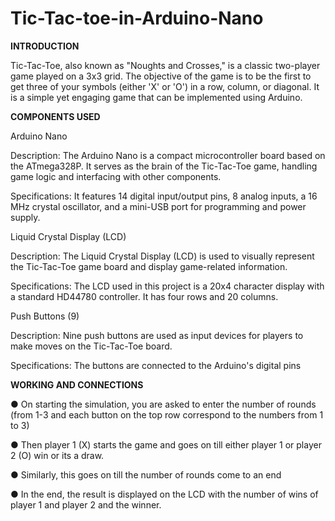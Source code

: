 # Tic-Tac-toe-in-Arduino-Nano

**INTRODUCTION**

Tic-Tac-Toe, also known as "Noughts and Crosses," is a classic two-player game played
on a 3x3 grid. The objective of the game is to be the first to get three of your symbols
(either 'X' or 'O') in a row, column, or diagonal. It is a simple yet engaging game that can
be implemented using Arduino.

**COMPONENTS USED**

Arduino Nano

Description: The Arduino Nano is a compact microcontroller board based on the
ATmega328P. It serves as the brain of the Tic-Tac-Toe game, handling game logic and
interfacing with other components.

Specifications: It features 14 digital input/output pins, 8 analog inputs, a 16 MHz crystal
oscillator, and a mini-USB port for programming and power supply.

Liquid Crystal Display (LCD)

Description: The Liquid Crystal Display (LCD) is used to visually represent the
Tic-Tac-Toe game board and display game-related information.

Specifications: The LCD used in this project is a 20x4 character display with a standard
HD44780 controller. It has four rows and 20 columns.

Push Buttons (9)

Description: Nine push buttons are used as input devices for players to make moves on
the Tic-Tac-Toe board.

Specifications: The buttons are connected to the Arduino's digital pins

**WORKING AND CONNECTIONS**

● On starting the simulation, you are asked to enter the number of rounds (from 1-3
and each button on the top row correspond to the numbers from 1 to 3)

● Then player 1 (X) starts the game and goes on till either player 1 or player 2 (O)
win or its a draw.

● Similarly, this goes on till the number of rounds come to an end

● In the end, the result is displayed on the LCD with the number of wins of player 1
and player 2 and the winner.


